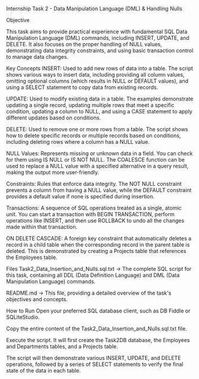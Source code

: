 Internship Task 2 - Data Manipulation Language (DML) & Handling Nulls

Objective

This task aims to provide practical experience with fundamental SQL Data Manipulation Language (DML) commands, including INSERT, UPDATE, and DELETE. It also focuses on the proper handling of NULL values, demonstrating data integrity constraints, and using basic transaction control to manage data changes.

Key Concepts
INSERT: Used to add new rows of data into a table. The script shows various ways to insert data, including providing all column values, omitting optional columns (which results in NULL or DEFAULT values), and using a SELECT statement to copy data from existing records.

UPDATE: Used to modify existing data in a table. The examples demonstrate updating a single record, updating multiple rows that meet a specific condition, updating a column to NULL, and using a CASE statement to apply different updates based on conditions.

DELETE: Used to remove one or more rows from a table. The script shows how to delete specific records or multiple records based on conditions, including deleting rows where a column has a NULL value.

NULL Values: Represents missing or unknown data in a field. You can check for them using IS NULL or IS NOT NULL. The COALESCE function can be used to replace a NULL value with a specified alternative in a query result, making the output more user-friendly.

Constraints: Rules that enforce data integrity. The NOT NULL constraint prevents a column from having a NULL value, while the DEFAULT constraint provides a default value if none is specified during insertion.

Transactions: A sequence of SQL operations treated as a single, atomic unit. You can start a transaction with BEGIN TRANSACTION, perform operations like INSERT, and then use ROLLBACK to undo all the changes made within that transaction.

ON DELETE CASCADE: A foreign key constraint that automatically deletes a record in a child table when the corresponding record in the parent table is deleted. This is demonstrated by creating a Projects table that references the Employees table.

Files
Task2_Data_Insertion_and_Nulls.sql.txt → The complete SQL script for this task, containing all DDL (Data Definition Language) and DML (Data Manipulation Language) commands.

README.md → This file, providing a detailed overview of the task's objectives and concepts.

How to Run
Open your preferred SQL database client, such as DB Fiddle or SQLiteStudio.

Copy the entire content of the Task2_Data_Insertion_and_Nulls.sql.txt file.

Execute the script. It will first create the Task2DB database, the Employees and Departments tables, and a Projects table.


The script will then demonstrate various INSERT, UPDATE, and DELETE operations, followed by a series of SELECT statements to verify the final state of the data in each table.
